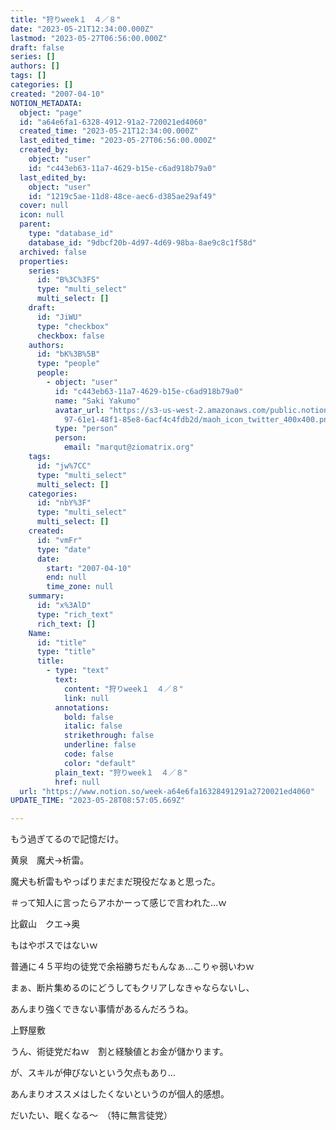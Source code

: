 ```yaml
---
title: "狩りweek１　４／８"
date: "2023-05-21T12:34:00.000Z"
lastmod: "2023-05-27T06:56:00.000Z"
draft: false
series: []
authors: []
tags: []
categories: []
created: "2007-04-10"
NOTION_METADATA:
  object: "page"
  id: "a64e6fa1-6328-4912-91a2-720021ed4060"
  created_time: "2023-05-21T12:34:00.000Z"
  last_edited_time: "2023-05-27T06:56:00.000Z"
  created_by:
    object: "user"
    id: "c443eb63-11a7-4629-b15e-c6ad918b79a0"
  last_edited_by:
    object: "user"
    id: "1219c5ae-11d8-48ce-aec6-d385ae29af49"
  cover: null
  icon: null
  parent:
    type: "database_id"
    database_id: "9dbcf20b-4d97-4d69-98ba-8ae9c8c1f58d"
  archived: false
  properties:
    series:
      id: "B%3C%3FS"
      type: "multi_select"
      multi_select: []
    draft:
      id: "JiWU"
      type: "checkbox"
      checkbox: false
    authors:
      id: "bK%3B%5B"
      type: "people"
      people:
        - object: "user"
          id: "c443eb63-11a7-4629-b15e-c6ad918b79a0"
          name: "Saki Yakumo"
          avatar_url: "https://s3-us-west-2.amazonaws.com/public.notion-static.com/3ad1c4\
            97-61e1-48f1-85e8-6acf4c4fdb2d/maoh_icon_twitter_400x400.png"
          type: "person"
          person:
            email: "marqut@ziomatrix.org"
    tags:
      id: "jw%7CC"
      type: "multi_select"
      multi_select: []
    categories:
      id: "nbY%3F"
      type: "multi_select"
      multi_select: []
    created:
      id: "vmFr"
      type: "date"
      date:
        start: "2007-04-10"
        end: null
        time_zone: null
    summary:
      id: "x%3AlD"
      type: "rich_text"
      rich_text: []
    Name:
      id: "title"
      type: "title"
      title:
        - type: "text"
          text:
            content: "狩りweek１　４／８"
            link: null
          annotations:
            bold: false
            italic: false
            strikethrough: false
            underline: false
            code: false
            color: "default"
          plain_text: "狩りweek１　４／８"
          href: null
  url: "https://www.notion.so/week-a64e6fa16328491291a2720021ed4060"
UPDATE_TIME: "2023-05-28T08:57:05.669Z"

---
```

<link rel="stylesheet" href="https://cdn.jsdelivr.net/npm/katex@0.16.2/dist/katex.min.css" integrity="sha384-bYdxxUwYipFNohQlHt0bjN/LCpueqWz13HufFEV1SUatKs1cm4L6fFgCi1jT643X" crossorigin="anonymous">


もう過ぎてるので記憶だけ。


黄泉　魔犬→析雷。


魔犬も析雷もやっぱりまだまだ現役だなぁと思った。


＃って知人に言ったらアホかーって感じで言われた…ｗ


比叡山　クエ→奥


もはやボスではないｗ


普通に４５平均の徒党で余裕勝ちだもんなぁ…こりゃ弱いわｗ


まぁ、断片集めるのにどうしてもクリアしなきゃならないし、


あんまり強くできない事情があるんだろうね。


上野屋敷


うん、術徒党だねｗ　割と経験値とお金が儲かります。


が、スキルが伸びないという欠点もあり…


あんまりオススメはしたくないというのが個人的感想。


だいたい、眠くなる～　（特に無言徒党）

